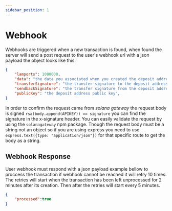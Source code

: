 ```yaml
---
sidebar_position: 1
---
```


# Webhook
Webhooks are triggered when a new transaction is found, when found the server will send a post request to the user's webhook url with a json payload the object looks like this.

```json
{
    "lamports": 1000000,
    "data": "the data you associated when you created the deposit address maximum 256 bytes",
    "transferSignature": "the transfer signature to the deposit address",
    "sendbackSignature": "the transfer signature from the deposit address to the user's wallet",
    "publicKey": "the deposit address public key",
}
```

In order to confirm the request came from *solana gateway* the request body is signed `rsa(body.append(APIKEY)) == signature` you can find the signature in the x-signature header. You can easily validate the request by using the `solanagateway` npm package. Though the request body must be a string not an object so if you are using express you need to use `express.text({type: "application/json"})` for that specific route to get the body as a string.

## Webhook Response
User webhook must respond with a json payload example bellow to proccess the transaction if webhook cannot be reached it will retry 10 times. The retries will start when the transaction has been left unprocessed for 2 minutes after its creation. Then after the retries will start every 5 minutes.

```json
{
    "processed":true
}
```